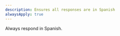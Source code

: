 ```yaml
---
description: Ensures all responses are in Spanish
alwaysApply: true
---
```


Always respond in Spanish.
